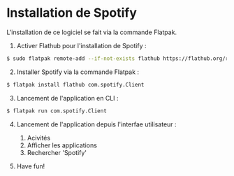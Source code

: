 # Installation de Spotify

L'installation de ce logiciel se fait via la commande Flatpak.

1. Activer Flathub pour l'installation de Spotify :
```sh
$ sudo flatpak remote-add --if-not-exists flathub https://flathub.org/repo/flathub.flatpakrepo
```
2. Installer Spotify via la commande Flatpak :
```sh
$ flatpak install flathub com.spotify.Client
```
3. Lancement de l'application en CLI :
```sh
$ flatpak run com.spotify.Client
```
4. Lancement de l'application depuis l'interfae utilisateur :
   1. Acivités
   2. Afficher les applications
   3. Rechercher 'Spotify'

5. Have fun!